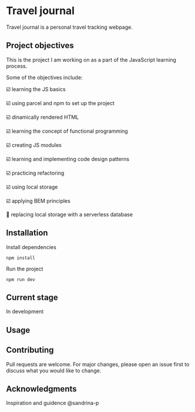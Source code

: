 # Travel journal

Travel journal is a personal travel tracking webpage. 


## Project objectives 

This is the project I am working on as a part of the JavaScript learning process. 

Some of the objectives include: 

:ballot_box_with_check: learning the JS basics

:ballot_box_with_check: using parcel and npm to set up the project 

:ballot_box_with_check: dinamically rendered HTML  

:ballot_box_with_check: learning the concept of functional programming

:ballot_box_with_check: creating JS modules 

:ballot_box_with_check: learning and implementing code design patterns

:ballot_box_with_check: practicing refactoring

:ballot_box_with_check: using local storage 

:ballot_box_with_check: applying BEM principles 

:black_square_button: replacing local storage with a serverless database



## Installation

Install dependencies

```
npm install
```

Run the project 

```
npm run dev
```

## Current stage
In development

## Usage


## Contributing
Pull requests are welcome. For major changes, please open an issue first to discuss what you would like to change.

## Acknowledgments 
Inspiration and guidence
@sandrina-p 
